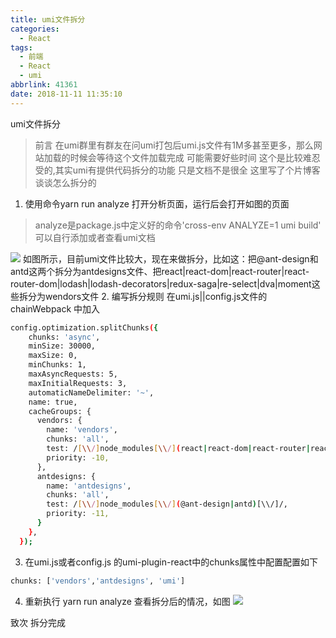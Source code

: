 ```yaml
---
title: umi文件拆分
categories:
  - React
tags:
  - 前端
  - React
  - umi
abbrlink: 41361
date: 2018-11-11 11:35:10
---
```


umi文件拆分
<!-- more -->

> 前言 在umi群里有群友在问umi打包后umi.js文件有1M多甚至更多，那么网站加载的时候会等待这个文件加载完成 可能需要好些时间 这个是比较难忍受的,其实umi有提供代码拆分的功能 只是文档不是很全 这里写了个片博客 谈谈怎么拆分的

1. 使用命令yarn run analyze 打开分析页面，运行后会打开如图的页面
> analyze是package.js中定义好的命令'cross-env ANALYZE=1 umi build' 可以自行添加或者查看umi文档

![](http://qiniu.xxgtalk.cn/blog/images/front/reactumi-split-pre.jpg)
如图所示，目前umi文件比较大，现在来做拆分，比如这：把@ant-design和antd这两个拆分为antdesigns文件、把react|react-dom|react-router|react-router-dom|lodash|lodash-decorators|redux-saga|re-select|dva|moment这些拆分为wendors文件
2. 编写拆分规则 在umi.js||config.js文件的chainWebpack 中加入
``` bash
config.optimization.splitChunks({
    chunks: 'async',
    minSize: 30000,
    maxSize: 0,
    minChunks: 1,
    maxAsyncRequests: 5,
    maxInitialRequests: 3,
    automaticNameDelimiter: '~',
    name: true,
    cacheGroups: {
      vendors: {
        name: 'vendors',
        chunks: 'all',
        test: /[\\/]node_modules[\\/](react|react-dom|react-router|react-router-dom|lodash|lodash-decorators|redux-saga|re-select|dva|moment)[\\/]/,
        priority: -10,
      },
      antdesigns: {
        name: 'antdesigns',
        chunks: 'all',
        test: /[\\/]node_modules[\\/](@ant-design|antd)[\\/]/,
        priority: -11,
      }
    },
  });
```
3. 在umi.js或者config.js 的umi-plugin-react中的chunks属性中配置配置如下
``` bash
chunks: ['vendors','antdesigns', 'umi']
```
4. 重新执行 yarn run analyze 查看拆分后的情况，如图
![](http://qiniu.xxgtalk.cn/blog/images/front/reactumi-split-next.jpg)

致次 拆分完成
